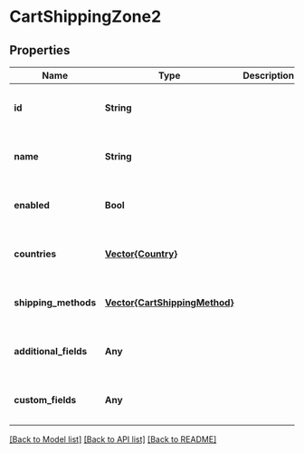 # CartShippingZone2


## Properties
Name | Type | Description | Notes
------------ | ------------- | ------------- | -------------
**id** | **String** |  | [optional] [default to nothing]
**name** | **String** |  | [optional] [default to nothing]
**enabled** | **Bool** |  | [optional] [default to nothing]
**countries** | [**Vector{Country}**](Country.md) |  | [optional] [default to nothing]
**shipping_methods** | [**Vector{CartShippingMethod}**](CartShippingMethod.md) |  | [optional] [default to nothing]
**additional_fields** | **Any** |  | [optional] [default to nothing]
**custom_fields** | **Any** |  | [optional] [default to nothing]


[[Back to Model list]](../README.md#models) [[Back to API list]](../README.md#api-endpoints) [[Back to README]](../README.md)


